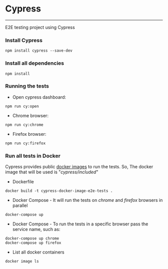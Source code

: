# Cypress 
---

E2E testing project using Cypress


### Install Cypress

```
npm install cypress --save-dev
```


### Install all dependencies

```
npm install
```


### Running the tests

- Open cypress dashboard:
```
npm run cy:open
```

- Chrome browser:
```
npm run cy:chrome
```

- Firefox browser:
```
npm run cy:firefox
```


### Run all tests in Docker

Cypress provides public [docker images](https://hub.docker.com/u/cypress) to run the tests. So, The docker image that will be used is "_cypress/included_"


- Dockerfile
```
docker build -t cypress-docker-image-e2e-tests .
```

- Docker Compose - It will run the tests on _chrome_ and _firefox_ browsers in parallel
```
docker-compose up
```

- Docker Compose - To run the tests in a specific browser pass the service name, such as:
```
docker-compose up chrome
docker-compose up firefox
```

- List all docker containers
```
docker image ls
```